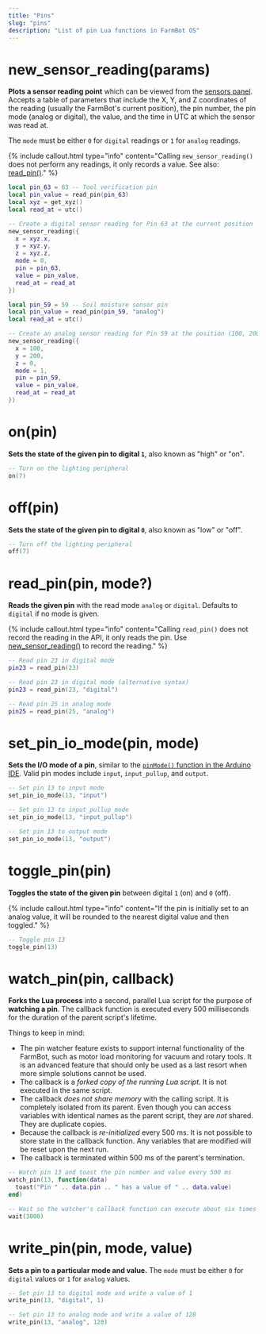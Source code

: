 ```yaml
---
title: "Pins"
slug: "pins"
description: "List of pin Lua functions in FarmBot OS"
---
```


# new_sensor_reading(params)

**Plots a sensor reading point** which can be viewed from the [sensors panel](https://my.farm.bot/app/designer/sensors). Accepts a table of parameters that include the X, Y, and Z coordinates of the reading (usually the FarmBot's current position), the pin number, the pin mode (analog or digital), the value, and the time in UTC at which the sensor was read at.

The `mode` must be either `0` for `digital` readings or `1` for `analog` readings.

{%
include callout.html
type="info"
content="Calling `new_sensor_reading()` does not perform any readings, it only records a value. See also: [read_pin()](#read_pinpin-mode)."
%}

```lua
local pin_63 = 63 -- Tool verification pin
local pin_value = read_pin(pin_63)
local xyz = get_xyz()
local read_at = utc()

-- Create a digital sensor reading for Pin 63 at the current position
new_sensor_reading({
  x = xyz.x,
  y = xyz.y,
  z = xyz.z,
  mode = 0,
  pin = pin_63,
  value = pin_value,
  read_at = read_at
})
```

```lua
local pin_59 = 59 -- Soil moisture sensor pin
local pin_value = read_pin(pin_59, "analog")
local read_at = utc()

-- Create an analog sensor reading for Pin 59 at the position (100, 200, 0)
new_sensor_reading({
  x = 100,
  y = 200,
  z = 0,
  mode = 1,
  pin = pin_59,
  value = pin_value,
  read_at = read_at
})
```

# on(pin)

**Sets the state of the given pin to digital `1`**, also known as "high" or "on".

```lua
-- Turn on the lighting peripheral
on(7)
```

# off(pin)

**Sets the state of the given pin to digital `0`**, also known as "low" or "off".

```lua
-- Turn off the lighting peripheral
off(7)
```

# read_pin(pin, mode?)

**Reads the given pin** with the read mode `analog` or `digital`. Defaults to `digital` if no mode is given.

{%
include callout.html
type="info"
content="Calling `read_pin()` does not record the reading in the API, it only reads the pin. Use [new_sensor_reading()](#new_sensor_readingparams) to record the reading."
%}

```lua
-- Read pin 23 in digital mode
pin23 = read_pin(23)

-- Read pin 23 in digital mode (alternative syntax)
pin23 = read_pin(23, "digital")

-- Read pin 25 in analog mode
pin25 = read_pin(25, "analog")
```

# set_pin_io_mode(pin, mode)

**Sets the I/O mode of a pin**, similar to the [`pinMode()` function in the Arduino IDE](https://www.arduino.cc/reference/en/language/functions/digital-io/pinmode/). Valid pin modes include `input`, `input_pullup`, and `output`.

```lua
-- Set pin 13 to input mode
set_pin_io_mode(13, "input")

-- Set pin 13 to input_pullup mode
set_pin_io_mode(13, "input_pullup")

-- Set pin 13 to output mode
set_pin_io_mode(13, "output")
```

# toggle_pin(pin)

**Toggles the state of the given pin** between digital `1` (on) and `0` (off).

{%
include callout.html
type="info"
content="If the pin is initially set to an analog value, it will be rounded to the nearest digital value and then toggled."
%}

```lua
-- Toggle pin 13
toggle_pin(13)
```

# watch_pin(pin, callback)

**Forks the Lua process** into a second, parallel Lua script for the purpose of **watching a pin**. The callback function is executed every 500 milliseconds for the duration of the parent script's lifetime.

Things to keep in mind:

 * The pin watcher feature exists to support internal functionality of the FarmBot, such as motor load monitoring for vacuum and rotary tools. It is an advanced feature that should only be used as a last resort when more simple solutions cannot be used.
 * The callback is a _forked copy of the running Lua script_. It is not executed in the same script.
 * The callback _does not share memory_ with the calling script. It is completely isolated from its parent. Even though you can access variables with identical names as the parent script, they are _not_ shared. They are duplicate copies.
 * Because the callback is _re-initialized_ every 500 ms. It is not possible to store state in the callback function. Any variables that are modified will be reset upon the next run.
 * The callback is terminated within 500 ms of the parent's termination.

```lua
-- Watch pin 13 and toast the pin number and value every 500 ms
watch_pin(13, function(data)
  toast("Pin " .. data.pin .. " has a value of " .. data.value)
end)

-- Wait so the watcher's callback function can execute about six times
wait(3000)
```

# write_pin(pin, mode, value)

**Sets a pin to a particular mode and value.** The `mode` must be either `0` for `digital` values or `1` for `analog` values.

```lua
-- Set pin 13 to digital mode and write a value of 1
write_pin(13, "digital", 1)

-- Set pin 13 to analog mode and write a value of 128
write_pin(13, "analog", 128)
```